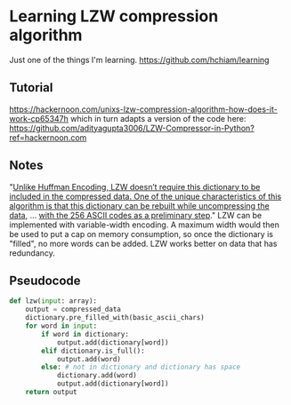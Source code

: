 # Learning LZW compression algorithm

Just one of the things I'm learning. <https://github.com/hchiam/learning>

## Tutorial

<https://hackernoon.com/unixs-lzw-compression-algorithm-how-does-it-work-cp65347h> which in turn adapts a version of the code here: <https://github.com/adityagupta3006/LZW-Compressor-in-Python?ref=hackernoon.com>

## Notes

"[Unlike Huffman Encoding, LZW doesn’t require this dictionary to be included in the compressed data. One of the unique characteristics of this algorithm is that this dictionary can be rebuilt while uncompressing the data](https://hackernoon.com/unixs-lzw-compression-algorithm-how-does-it-work-cp65347h#NyWBLTdXEqWi5eDwzGGi:~:text=Unlike%20Huffman%20Encoding%2C%20LZW%20doesn%E2%80%99t%20require,be%20rebuilt%20while%20uncompressing%20the%20data.), ... [with the 256 ASCII codes as a preliminary step](https://hackernoon.com/unixs-lzw-compression-algorithm-how-does-it-work-cp65347h#NyWBLTdXEqWi5eDwzGGi:~:text=with%20the%20256%20ASCII%20codes%20as%20a%20preliminary%20step)." LZW can be implemented with variable-width encoding. A maximum width would then be used to put a cap on memory consumption, so once the dictionary is "filled", no more words can be added. LZW works better on data that has redundancy.

## Pseudocode

```python
def lzw(input: array):
    output = compressed_data
    dictionary.pre_filled_with(basic_ascii_chars)
    for word in input:
        if word in dictionary:
            output.add(dictionary[word])
        elif dictionary.is_full():
            output.add(word)
        else: # not in dictionary and dictionary has space
            dictionary.add(word)
            output.add(dictionary[word])
    return output
```
